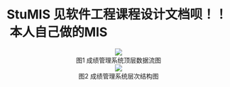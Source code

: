 # StuMIS 见软件工程课程设计文档呗！！  本人自己做的MIS
<div align=center><img src="https://github.com/erichhhhho/StuMIS/blob/master/image.png"/></div>
<div align=center><center>图1 成绩管理系统顶层数据流图</center></div>

<div align=center><img src="https://github.com/erichhhhho/StuMIS/blob/master/2.png"/></div>
<div align=center><center>图2 成绩管理系统层次结构图</center></div>
